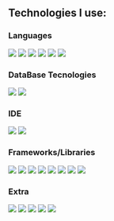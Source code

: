<h2>Technologies I use:</h2>
<h3>Languages</h3>
<p>
	<img src="https://img.shields.io/badge/C%23-239120?style=for-the-badge&logo=csharp&logoColor=white" />
	<img src="https://img.shields.io/badge/CSS3-1572B6?style=for-the-badge&logo=css3&logoColor=white" />
	<img src="https://img.shields.io/badge/HTML5-E34F26?style=for-the-badge&logo=html5&logoColor=white" />
	<img src="https://img.shields.io/badge/JavaScript-323330?style=for-the-badge&logo=javascript&logoColor=F7DF1E" />
	<img src="https://img.shields.io/badge/Python-FFD43B?style=for-the-badge&logo=python&logoColor=blue" />
	<img src="https://img.shields.io/badge/json-5E5C5C?style=for-the-badge&logo=json&logoColor=white" />
</p>

<h3>DataBase Tecnologies</h3>
<p>
	<img src="https://img.shields.io/badge/PostgreSQL-316192?style=for-the-badge&logo=postgresql&logoColor=white" />
	<img src="https://img.shields.io/badge/Microsoft_SQL_Server-CC2927?style=for-the-badge&logo=microsoft-sql-server&logoColor=white" />
</p>

<h3>IDE</h3>
<p>
	<img src="https://img.shields.io/badge/VSCode-0078D4?style=for-the-badge&logo=visual%20studio%20code&logoColor=white" />
	<img src="https://img.shields.io/badge/Visual_Studio-5C2D91?style=for-the-badge&logo=visual%20studio&logoColor=white" />
</p>

<h3>Frameworks/Libraries</h3>
<p>
	<img src="https://img.shields.io/badge/Unity-100000?style=for-the-badge&logo=unity&logoColor=white" />
	<img src="https://img.shields.io/badge/.NET-512BD4?style=for-the-badge&logo=dotnet&logoColor=white" />
	<img src="https://img.shields.io/badge/Swagger-85EA2D?style=for-the-badge&logo=Swagger&logoColor=white" />
	<img src="https://img.shields.io/badge/Node%20js-339933?style=for-the-badge&logo=nodedotjs&logoColor=white" />
	<img src="https://img.shields.io/badge/Express%20js-000000?style=for-the-badge&logo=express&logoColor=white" />
	<img src="https://img.shields.io/badge/firebase-ffca28?style=for-the-badge&logo=firebase&logoColor=black" />
	<img src="https://img.shields.io/badge/Docker-2CA5E0?style=for-the-badge&logo=docker&logoColor=white"/>
	<img src="https://img.shields.io/badge/React-20232A?style=for-the-badge&logo=react&logoColor=61DAFB" />
</p>

<h3>Extra</h3>
<p>
	<img src="https://img.shields.io/badge/Figma-F24E1E?style=for-the-badge&logo=figma&logoColor=white" />
	<img src="https://img.shields.io/badge/Microsoft_Excel-217346?style=for-the-badge&logo=microsoft-excel&logoColor=white" />
	<img src="https://img.shields.io/badge/Notion-000000?style=for-the-badge&logo=notion&logoColor=white" />
	<img src="https://img.shields.io/badge/GNU%20Bash-4EAA25?style=for-the-badge&logo=GNU%20Bash&logoColor=white" />
	<img src="https://img.shields.io/badge/VirtualBox-21416b?style=for-the-badge&logo=VirtualBox&logoColor=white" />
</p>
